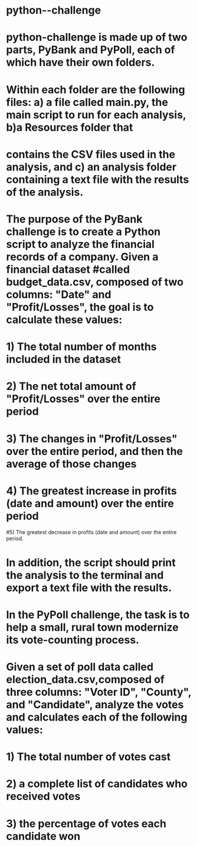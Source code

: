 # python--challenge
# python-challenge is made up of two parts, PyBank and PyPoll, each of which have their own folders.
# Within each folder are the following files: a) a file called main.py, the main script to run for each analysis, b)a Resources folder that
# contains the CSV files used in the analysis, and c) an analysis folder containing a text file with the results of the analysis.

# The purpose of the PyBank challenge is to create a Python script to analyze the financial records of a company. Given a financial dataset #called budget_data.csv, composed of two columns: "Date" and "Profit/Losses", the goal is to calculate these values:

# 1) The total number of months included in the dataset

# 2) The net total amount of "Profit/Losses" over the entire period

# 3) The changes in "Profit/Losses" over the entire period, and then the average of those changes

# 4) The greatest increase in profits (date and amount) over the entire period

#5) The greatest decrease in profits (date and amount) over the entire period.

# In addition, the script should print the analysis to the terminal and export a text file with the results.
#
#
# In the PyPoll challenge, the task is to help a small, rural town modernize its vote-counting process.
# Given a set of poll data called election_data.csv,composed of three columns: "Voter ID", "County", and "Candidate", analyze the votes and calculates each of the following values:

# 1) The total number of votes cast

# 2) a complete list of candidates who received votes

# 3) the percentage of votes each candidate won
